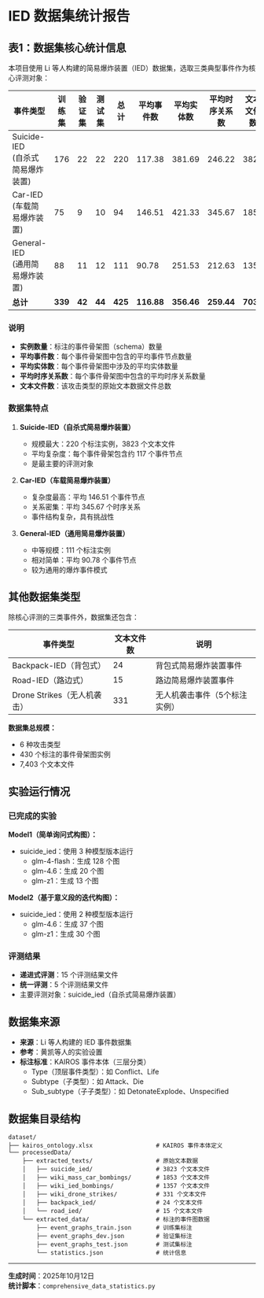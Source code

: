 # IED 数据集统计报告

## 表1：数据集核心统计信息

本项目使用 Li 等人构建的简易爆炸装置（IED）数据集，选取三类典型事件作为核心评测对象：

| 事件类型 | 训练集 | 验证集 | 测试集 | 总计 | 平均事件数 | 平均实体数 | 平均时序关系数 | 文本文件数 |
|---------|-------|-------|-------|------|----------|----------|--------------|----------|
| Suicide-IED<br>(自杀式简易爆炸装置) | 176 | 22 | 22 | 220 | 117.38 | 381.69 | 246.22 | 3823 |
| Car-IED<br>(车载简易爆炸装置) | 75 | 9 | 10 | 94 | 146.51 | 421.33 | 345.67 | 1853 |
| General-IED<br>(通用简易爆炸装置) | 88 | 11 | 12 | 111 | 90.78 | 251.53 | 212.63 | 1357 |
| **总计** | **339** | **42** | **44** | **425** | **116.88** | **356.46** | **259.44** | **7033** |

### 说明

- **实例数量**：标注的事件骨架图（schema）数量
- **平均事件数**：每个事件骨架图中包含的平均事件节点数量
- **平均实体数**：每个事件骨架图中涉及的平均实体数量
- **平均时序关系数**：每个事件骨架图中包含的平均时序关系数量
- **文本文件数**：该攻击类型的原始文本数据文件总数

### 数据集特点

1. **Suicide-IED（自杀式简易爆炸装置）**
   - 规模最大：220 个标注实例，3823 个文本文件
   - 平均复杂度：每个事件骨架包含约 117 个事件节点
   - 是最主要的评测对象

2. **Car-IED（车载简易爆炸装置）**
   - 复杂度最高：平均 146.51 个事件节点
   - 关系密集：平均 345.67 个时序关系
   - 事件结构复杂，具有挑战性

3. **General-IED（通用简易爆炸装置）**
   - 中等规模：111 个标注实例
   - 相对简单：平均 90.78 个事件节点
   - 较为通用的爆炸事件模式

## 其他数据集类型

除核心评测的三类事件外，数据集还包含：

| 事件类型 | 文本文件数 | 说明 |
|---------|----------|------|
| Backpack-IED（背包式） | 24 | 背包式简易爆炸装置事件 |
| Road-IED（路边式） | 15 | 路边简易爆炸装置事件 |
| Drone Strikes（无人机袭击） | 331 | 无人机袭击事件（5个标注实例） |

**数据集总规模：**
- 6 种攻击类型
- 430 个标注的事件骨架图实例
- 7,403 个文本文件

## 实验运行情况

### 已完成的实验

**Model1（简单询问式构图）：**
- suicide_ied：使用 3 种模型版本运行
  - glm-4-flash：生成 128 个图
  - glm-4.6：生成 20 个图
  - glm-z1：生成 13 个图

**Model2（基于意义段的迭代构图）：**
- suicide_ied：使用 2 种模型版本运行
  - glm-4.6：生成 37 个图
  - glm-z1：生成 30 个图

### 评测结果

- **递进式评测**：15 个评测结果文件
- **统一评测**：5 个评测结果文件
- 主要评测对象：suicide_ied（自杀式简易爆炸装置）

## 数据集来源

- **来源**：Li 等人构建的 IED 事件数据集
- **参考**：黄凯等人的实验设置
- **标注标准**：KAIROS 事件本体（三层分类）
  - Type（顶层事件类型）：如 Conflict、Life
  - Subtype（子类型）：如 Attack、Die
  - Sub_subtype（子子类型）：如 DetonateExplode、Unspecified

## 数据集目录结构

```
dataset/
├── kairos_ontology.xlsx                  # KAIROS 事件本体定义
└── processedData/
    ├── extracted_texts/                  # 原始文本数据
    │   ├── suicide_ied/                  # 3823 个文本文件
    │   ├── wiki_mass_car_bombings/       # 1853 个文本文件
    │   ├── wiki_ied_bombings/            # 1357 个文本文件
    │   ├── wiki_drone_strikes/           # 331 个文本文件
    │   ├── backpack_ied/                 # 24 个文本文件
    │   └── road_ied/                     # 15 个文本文件
    └── extracted_data/                   # 标注的事件图数据
        ├── event_graphs_train.json       # 训练集标注
        ├── event_graphs_dev.json         # 验证集标注
        ├── event_graphs_test.json        # 测试集标注
        └── statistics.json               # 统计信息
```

---

**生成时间**：2025年10月12日  
**统计脚本**：`comprehensive_data_statistics.py`

